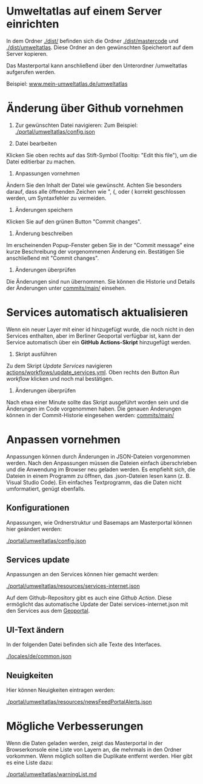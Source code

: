 # Umweltatlas auf einem Server einrichten

In dem Ordner [./dist/](dist) befinden sich die Ordner [./dist/mastercode](mastercode) und [./dist/umweltatlas](umweltatlas). Diese Ordner an den gewünschten Speicherort auf dem Server kopieren.

Das Masterportal kann anschließend über den Unterordner /umweltatlas aufgerufen werden.

Beispiel: www.mein-umweltatlas.de/umweltatlas

# Änderung über Github vornehmen

1. Zur gewünschten Datei navigieren:
Zum Beispiel: [./portal/umweltatlas/config.json](./portal/umweltatlas/config.json)

1. Datei bearbeiten

Klicken Sie oben rechts auf das Stift-Symbol (Tooltip: "Edit this file"), um die Datei editierbar zu machen.

1. Anpassungen vornehmen

Ändern Sie den Inhalt der Datei wie gewünscht. Achten Sie besonders darauf, dass alle öffnenden Zeichen wie ", {, oder ( korrekt geschlossen werden, um Syntaxfehler zu vermeiden.

1. Änderungen speichern

Klicken Sie auf den grünen Button "Commit changes".

1. Änderung beschreiben

Im erscheinenden Popup-Fenster geben Sie in der "Commit message" eine kurze Beschreibung der vorgenommenen Änderung ein. Bestätigen Sie anschließend mit "Commit changes".

1. Änderungen überprüfen

Die Änderungen sind nun übernommen. Sie können die Historie und Details der Änderungen unter [commits/main/](.commits/main/) einsehen.


# Services automatisch aktualisieren

Wenn ein neuer Layer mit einer id hinzugefügt wurde, die noch nicht in den Services enthalten, aber im Berliner Geoportal verfügbar ist, kann der Service automatisch über ein **GitHub Actions-Skript** hinzugefügt werden.

1. Skript ausführen

Zu dem Skript *Update Services* navigieren [actions/workflows/update_services.yml](.actions/workflows/update_services.yml). Oben rechts den Button *Run workflow* klicken und noch mal bestätigen. 

1. Änderungen überprüfen

Nach etwa einer Minute sollte das Skript ausgeführt worden sein und die Änderungen im Code vorgenommen haben. Die genauen Änderungen können in der Commit-Historie eingesehen werden: [commits/main/](.commits/main/)

# Anpassen vornehmen 

Anpassungen können durch Änderungen in JSON-Dateien vorgenommen werden. Nach den Anpassungen müssen die Dateien einfach überschrieben und die Anwendung im Browser neu geladen werden. Es empfiehlt sich, die Dateien in einem Programm zu öffnen, das .json-Dateien lesen kann (z. B. Visual Studio Code). Ein einfaches Textprogramm, das die Daten nicht umformatiert, genügt ebenfalls.

## Konfigurationen

Anpassungen, wie Ordnerstruktur und Basemaps am Masterportal können hier geändert werden:

[./portal/umweltatlas/config.json](./portal/umweltatlas/config.json)


## Services update

Anpassungen an den Services können hier gemacht werden:

[./portal/umweltatlas/resources/services-internet.json](./portal/umweltatlas/resources/services-internet.json)

Auf dem Github-Repository gibt es auch eine *Github Action*. Diese ermöglicht das automatische Update der Datei services-internet.json mit den Services aus dem [Geoportal](https://gdi.berlin.de/viewer/main/#url).

## UI-Text ändern

In der folgenden Datei befinden sich alle Texte des Interfaces.

[./locales/de/common.json](./locales/de/common.json)


## Neuigkeiten 

Hier können Neuigkeiten eintragen werden:

[./portal/umweltatlas/resources/newsFeedPortalAlerts.json](./portal/umweltatlas/resources/newsFeedPortalAlerts.json)


# Mögliche Verbesserungen

Wenn die Daten geladen werden, zeigt das Masterportal in der Browserkonsole eine Liste von Layern an, die mehrmals in den Ordner vorkommen. Wenn möglich sollten die Duplikate entfernt werden. 
Hier gibt es eine Liste dazu:

[./portal/umweltatlas/warningList.md](./portal/umweltatlas/warningList.md)